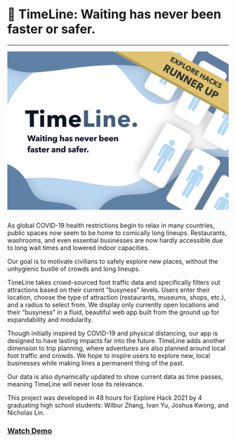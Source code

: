 # 🧭 TimeLine: Waiting has never been faster or safer.
---
<img src="static/images/main banner winner.png" style="float: center; margin-bottom: 10px"/>

As global COVID-19 health restrictions begin to relax in many countries, public spaces now seem to be home to comically long lineups. Restaurants, washrooms, and even essential businesses are now hardly accessible due to long wait times and lowered indoor capacities.

Our goal is to motivate civilians to safely explore new places, without the unhygienic bustle of crowds and long lineups.

TimeLine takes crowd-sourced foot traffic data and specifically filters out attractions based on their current "busyness" levels. Users enter their location, choose the type of attraction (restaurants, museums, shops, etc.), and a radius to select from. We display only currently open locations and their “busyness” in a fluid, beautiful web app built from the ground up for expandability and modularity.

Though initially inspired by COVID-19 and physical distancing, our app is designed to have lasting impacts far into the future. TimeLine adds another dimension to trip planning, where adventures are also planned around local foot traffic and crowds. We hope to inspire users to explore new, local businesses while making lines a permanent thing of the past. 

Our data is also dynamically updated to show current data as time passes, meaning TimeLine will never lose its relevance.

This project was developed in 48 hours for Explore Hack 2021 by 4 graduating high school students: Wilbur Zhang, Ivan Yu, Joshua Kwong, and Nicholas Lin.

### [Watch Demo](https://www.youtube.com/watch?v=RT1EIRt_i2U)
